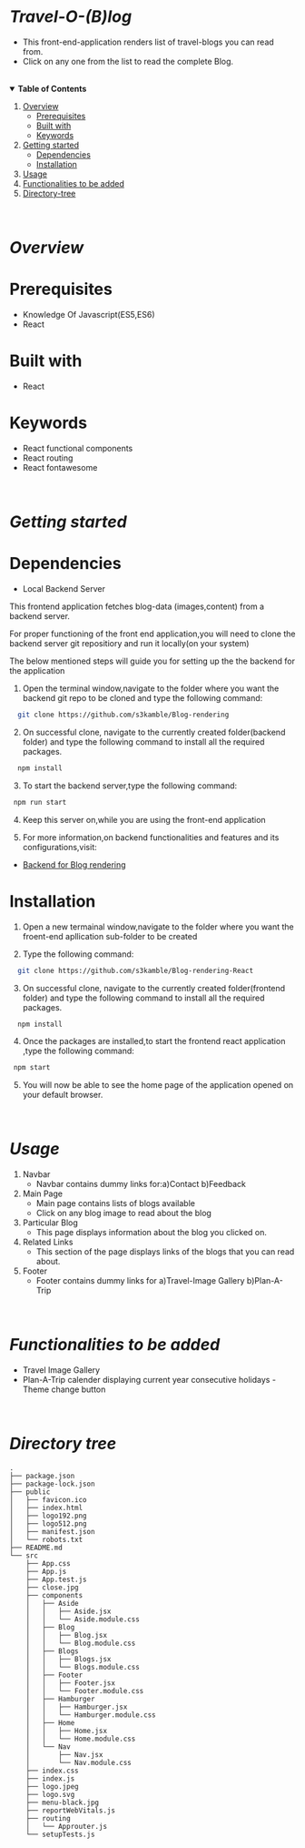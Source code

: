 # <i>Travel-O-(B)log</i>
- This front-end-application renders list of travel-blogs you can read from.
- Click on any one from the list to read the complete Blog.

<br>

<details open="open">
<summary> <b> Table of Contents</b> </summary>
<ol> 
    <li>
        <a href="#overview">Overview</a>
        <ul>
          <li> <a href="#prerequisites">Prerequisites</a></li>
          <li> <a href="#built-with">Built with</a></li>
          <li> <a href="#keywords">Keywords</a></li>
        </ul>
    </li>
    <li>
        <a href="#getting-started">Getting started</a>
        <ul>
          <li> <a href="#dependencies">Dependencies</a></li>
          <li> <a href="#installation">Installation</a></li>
        </ul>
    </li>
    <li>
      <a  href="#usage">Usage</a>
    </li>
    <li>
      <a  href="#functionalites-to-be-added">Functionalities to be added</a>
    </li>
    <li>
      <a  href="#directory-tree">Directory-tree</a>
    </li>

</ol>
</details>

<br>

# <i>Overview</i>

# <b>Prerequisites</b>
- Knowledge Of Javascript(ES5,ES6)
- React

# <b>Built with</b>
- React

# <b>Keywords</b>
- React functional components 
- React routing
- React fontawesome

<br>

# <i>Getting started</i>

# <b> Dependencies </b>
- Local Backend Server
<p>This frontend application fetches blog-data (images,content) from a backend server. </p>
<p>For proper functioning of the front end application,you will need to clone the backend server git repositiory and run it locally(on your system)</p>
<p>The below mentioned steps will guide you for setting up the the backend for the application </p>

1. Open the terminal window,navigate to the folder where you want the backend git repo to be cloned and type the following command: 
```sh
  git clone https://github.com/s3kamble/Blog-rendering
   ```

2. On successful clone, navigate to the currently created folder(backend folder) and type the following command to install all the required packages.
```sh
  npm install
   ```

3. To start the backend server,type the following command:
```sh
 npm run start
   ```
4. Keep this server on,while you are using the front-end application

5. For more information,on backend functionalities and features and its configurations,visit:
* [Backend for Blog rendering](https://github.com/s3kamble/Blog-rendering/README.md)

# Installation

1. Open a new termainal window,navigate to the folder where you want the froent-end apllication sub-folder to be created

2. Type the following command:
```sh
  git clone https://github.com/s3kamble/Blog-rendering-React
   ```
3. On successful clone, navigate to the currently created folder(frontend folder) and type the following command to install all the required packages.
```sh
  npm install
   ```
4. Once the packages are installed,to start the frontend react application ,type the following command:
```sh
 npm start
   ```
5. You will now be able to see the home page of the application opened on your default browser.

<br>

# <i>Usage</i>
1. Navbar
   <ul>
    <li>  Navbar contains dummy links for:a)Contact b)Feedback  </li>
   </ul>
2. Main Page
   <ul>
    <li> Main page contains lists of blogs available </li>
    <li>Click on any blog image to read about the blog</li>
   </ul>
3. Particular Blog
   <ul>
    <li>This page displays information about the blog you clicked on.</li>
   </ul>
4. Related Links
   <ul>
     <li>This section of the page displays links of the blogs that you can read about.</li>
   </ul>
5. Footer
    <ul>
     <li>Footer contains dummy links for a)Travel-Image Gallery  b)Plan-A-Trip</li>
   </ul>

  <br>

# <i>Functionalities to be added</i>
- Travel Image Gallery
- Plan-A-Trip calender displaying current year consecutive holidays
-Theme change button






<br>

# <i>Directory tree</i>
```
.
├── package.json
├── package-lock.json
├── public
│   ├── favicon.ico
│   ├── index.html
│   ├── logo192.png
│   ├── logo512.png
│   ├── manifest.json
│   └── robots.txt
├── README.md
└── src
    ├── App.css
    ├── App.js
    ├── App.test.js
    ├── close.jpg
    ├── components
    │   ├── Aside
    │   │   ├── Aside.jsx
    │   │   └── Aside.module.css
    │   ├── Blog
    │   │   ├── Blog.jsx
    │   │   └── Blog.module.css
    │   ├── Blogs
    │   │   ├── Blogs.jsx
    │   │   └── Blogs.module.css
    │   ├── Footer
    │   │   ├── Footer.jsx
    │   │   └── Footer.module.css
    │   ├── Hamburger
    │   │   ├── Hamburger.jsx
    │   │   └── Hamburger.module.css
    │   ├── Home
    │   │   ├── Home.jsx
    │   │   └── Home.module.css
    │   └── Nav
    │       ├── Nav.jsx
    │       └── Nav.module.css
    ├── index.css
    ├── index.js
    ├── logo.jpeg
    ├── logo.svg
    ├── menu-black.jpg
    ├── reportWebVitals.js
    ├── routing
    │   └── Approuter.js
    └── setupTests.js


```
